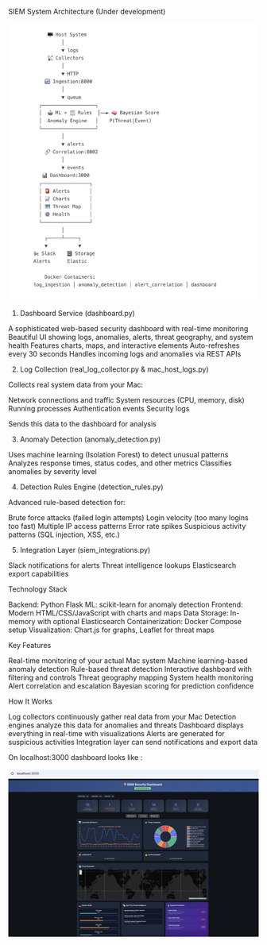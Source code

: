 SIEM System Architecture (Under development)

<img width="600" alt="image" src="https://github.com/Shoyaib-Hossain/AI-Siem/blob/main/Image%2029-05-2025%20at%2020.03.jpeg" />


1. Dashboard Service (dashboard.py)

A sophisticated web-based security dashboard with real-time monitoring
Beautiful UI showing logs, anomalies, alerts, threat geography, and system health
Features charts, maps, and interactive elements
Auto-refreshes every 30 seconds
Handles incoming logs and anomalies via REST APIs

2. Log Collection (real_log_collector.py & mac_host_logs.py)

Collects real system data from your Mac:

Network connections and traffic
System resources (CPU, memory, disk)
Running processes
Authentication events
Security logs


Sends this data to the dashboard for analysis

3. Anomaly Detection (anomaly_detection.py)

Uses machine learning (Isolation Forest) to detect unusual patterns
Analyzes response times, status codes, and other metrics
Classifies anomalies by severity level

4. Detection Rules Engine (detection_rules.py)

Advanced rule-based detection for:

Brute force attacks (failed login attempts)
Login velocity (too many logins too fast)
Multiple IP access patterns
Error rate spikes
Suspicious activity patterns (SQL injection, XSS, etc.)



5. Integration Layer (siem_integrations.py)

Slack notifications for alerts
Threat intelligence lookups
Elasticsearch export capabilities

Technology Stack

Backend: Python Flask
ML: scikit-learn for anomaly detection
Frontend: Modern HTML/CSS/JavaScript with charts and maps
Data Storage: In-memory with optional Elasticsearch
Containerization: Docker Compose setup
Visualization: Chart.js for graphs, Leaflet for threat maps

Key Features

Real-time monitoring of your actual Mac system
Machine learning-based anomaly detection
Rule-based threat detection
Interactive dashboard with filtering and controls
Threat geography mapping
System health monitoring
Alert correlation and escalation
Bayesian scoring for prediction confidence

How It Works

Log collectors continuously gather real data from your Mac
Detection engines analyze this data for anomalies and threats
Dashboard displays everything in real-time with visualizations
Alerts are generated for suspicious activities
Integration layer can send notifications and export data



On localhost:3000 dashboard looks like :

<img width="600" alt="image" src="https://github.com/Shoyaib-Hossain/AI-Siem/blob/main/Image%2029-05-2025%20at%2014.18.jpeg" />

